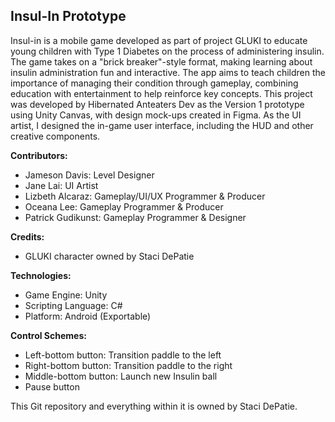 ## Insul-In Prototype
Insul-in is a mobile game developed as part of project GLUKI to educate young children with Type 1 Diabetes on the process of administering insulin. The game takes on a "brick breaker"-style format, making learning about insulin administration fun and interactive. The app aims to teach children the importance of managing their condition through gameplay, combining education with entertainment to help reinforce key concepts. This project was developed by Hibernated Anteaters Dev as the Version 1 prototype using Unity Canvas, with design mock-ups created in Figma. As the UI artist, I designed the in-game user interface, including the HUD and other creative components.

**Contributors:**
- Jameson Davis: Level Designer
- Jane Lai: UI Artist
- Lizbeth Alcaraz: Gameplay/UI/UX Programmer & Producer
- Oceana Lee: Gameplay Programmer & Producer
- Patrick Gudikunst: Gameplay Programmer & Designer

**Credits:**
- GLUKI character owned by Staci DePatie

**Technologies:**
- Game Engine: Unity
- Scripting Language: C#
- Platform: Android (Exportable)

**Control Schemes:**
- Left-bottom button: Transition paddle to the left
- Right-bottom button: Transition paddle to the right
- Middle-bottom button: Launch new Insulin ball
- Pause button

This Git repository and everything within it is owned by Staci DePatie.
